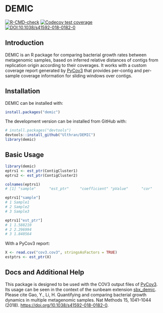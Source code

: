# DEMIC

<!-- badges: start -->
  [![R-CMD-check](https://github.com/Ulthran/DEMIC/actions/workflows/R-CMD-check.yaml/badge.svg)](https://github.com/Ulthran/DEMIC/actions/workflows/R-CMD-check.yaml)
  [![Codecov test coverage](https://codecov.io/gh/Ulthran/DEMIC/branch/master/graph/badge.svg)](https://app.codecov.io/gh/Ulthran/DEMIC?branch=master)
  [![DOI:10.1038/s41592-018-0182-0](https://badgen.net/badge/Published%20in/Nat%20Methods/blue)](https://doi.org/10.1038/s41592-018-0182-0)
<!-- badges: end -->

## Introduction

DEMIC is an R package for comparing bacterial growth rates between metagenomic samples, based on inferred relative distances of contigs from replication origin according to their coverages. It works with a custom coverage report generated by [PyCov3](https://github.com/Ulthran/pycov3) that provides per-contig and per-sample coverage information for sliding windows over contigs.

## Installation

DEMIC can be installed with:

```r
install.packages("demic")
```

The development version can be installed from GitHub with:

```r
# install.packages("devtools")
devtools::install_github("Ulthran/DEMIC")
library(demic)
```

## Basic Usage

```r
library(demic)
eptrs1 <- est_ptr(ContigCluster1)
eptrs2 <- est_ptr(ContigCluster2)

colnames(eptrs1)
# [1] "sample"      "est_ptr"     "coefficient" "pValue"      "cor"         "correctY"

eptrs1["sample"]
# 1 Sample1
# 2 Sample2
# 3 Sample3

eptrs1["est_ptr"]
# 1 1.588210
# 2 2.296994
# 3 1.840564
```

With a PyCov3 report:

```r
X <- read.csv("cov3.cov3", stringsAsFactors = TRUE)
estptrs <- est_ptr(X)
```

## Docs and Additional Help

This package is designed to be used with the COV3 output files of [PyCov3](https://github.com/Ulthran/pycov3). Its usage can be seen in the context of the sunbeam extension [sbx_demic](https://github.com/Ulthran/sbx_demic). Please cite Gao, Y., Li, H. Quantifying and comparing bacterial growth dynamics in multiple metagenomic samples. Nat Methods 15, 1041–1044 (2018). https://doi.org/10.1038/s41592-018-0182-0.
